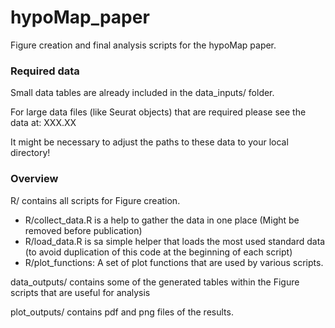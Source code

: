 # hypoMap_paper
Figure creation and final analysis scripts for the hypoMap paper.

### Required data

Small data tables are already included in the data_inputs/ folder.

For large data files (like Seurat objects) that are required please see the data at: XXX.XX

It might be necessary to adjust the paths to these data to your local directory!

### Overview

R/ contains all scripts for Figure creation.

- R/collect_data.R is a help to gather the data in one place (Might be removed before publication)
- R/load_data.R is sa simple helper that loads the most used standard data (to avoid duplication of this code at the beginning of each script)
- R/plot_functions: A set of plot functions that are used by various scripts.

data_outputs/ contains some of the generated tables within the Figure scripts that are useful for analysis

plot_outputs/ contains pdf and png files of the results.